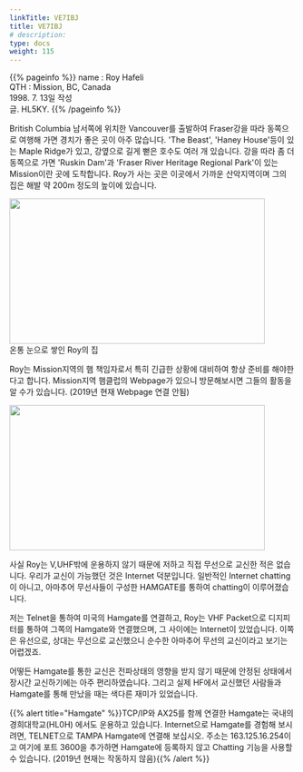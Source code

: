 ```yaml
---
linkTitle: VE7IBJ
title: VE7IBJ
# description: 
type: docs
weight: 115
---
```

{{% pageinfo %}}
name : Roy Hafeli<br>
QTH   : Mission, BC, Canada<br>
1998. 7. 13일 작성<br>
글. HL5KY.
{{% /pageinfo %}}

British Columbia 남서쪽에 위치한 Vancouver를 출발하여 Fraser강을 따라 동쪽으로 여행해 가면 경치가 좋은 곳이 아주 많습니다. 'The Beast', 'Haney House'등이 있는 Maple Ridge가 있고, 강옆으로 길게 뻗은 호수도 여러 개 있습니다. 강을 따라 좀 더 동쪽으로 가면 'Ruskin Dam'과 'Fraser River Heritage Regional Park'이 있는 Mission이란 곳에 도착합니다. Roy가 사는 곳은 이곳에서 가까운 산악지역이며 그의 집은 해발 약 200m 정도의 높이에 있습니다.

<img src="/friendship/img/ve7ibj_1.jpeg" style="width:450px;height:256"><br>
온통 눈으로 쌓인 Roy의 집

Roy는 Mission지역의 햄 책임자로서 특히 긴급한 상황에 대비하여 항상 준비를 해야한다고 합니다. Mission지역 햄클럽의 Webpage가 있으니 방문해보시면 그들의 활동을 알 수가 있습니다. (2019년 현재 Webpage 연결 안됨)
 
<img src="/friendship/img/ve7ibj_2.jpeg" style="width:450px;height:256"><br>

사실 Roy는 V,UHF밖에 운용하지 않기 때문에 저하고 직접 무선으로 교신한 적은 없습니다. 우리가 교신이 가능했던 것은 Internet 덕분입니다. 일반적인 Internet chatting이 아니고, 아마추어 무선사들이 구성한 HAMGATE를 통하여 chatting이 이루어졌습니다. 

저는 Telnet을 통하여 미국의 Hamgate를 연결하고, Roy는 VHF Packet으로 디지피터를 통하여 그쪽의 Hamgate와 연결했으며, 그 사이에는 Internet이 있었습니다. 이쪽은 유선으로, 상대는 무선으로 교신했으니 순수한 아마추어 무선의 교신이라고 보기는 어렵겠죠.

어떻든 Hamgate를 통한 교신은 전파상태의 영향을 받지 않기 때문에 안정된 상태에서 장시간 교신하기에는 아주 편리하였습니다. 그리고 실제 HF에서 교신했던 사람들과 Hamgate를 통해 만났을 때는 색다른 재미가 있었습니다.

{{% alert title="Hamgate" %}}TCP/IP와 AX25를 함께 연결한 Hamgate는 국내의 경희대학교(HL0H) 에서도 운용하고 있습니다. Internet으로 Hamgate를 경험해 보시려면, TELNET으로 TAMPA Hamgate에 연결해 보십시오. 주소는 163.125.16.254이고 여기에 포트 3600을 추가하면 Hamgate에 등록하지 않고 Chatting 기능을 사용할 수 있습니다. (2019년 현재는 작동하지 않음){{% /alert %}}
 

